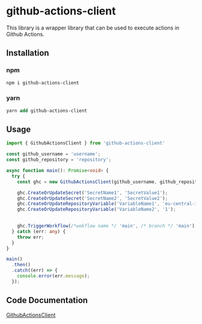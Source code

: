 # github-actions-client

This library is a wrapper library that can be used to execute actions in Github Actions.

## Installation

### npm
```ps
npm i github-actions-client 
```

### yarn
```ps
yarn add github-actions-client
```

## Usage


```ts
import { GithubActionsClient } from 'github-actions-client'

const github_username = 'username';
const github_repository = 'repository';

async function main(): Promise<void> {
  try {
    const ghc = new GithubActionsClient(github_username, github_repository);

    ghc.CreateOrUpdateSecret('SecretName1', 'SecretValue1');
    ghc.CreateOrUpdateSecret('SecretName2', 'SecretValue2');
    ghc.CreateOrUpdateRepositoryVariable('VariableName1', 'eu-central-1');
    ghc.CreateOrUpdateRepositoryVariable('VariableName2', '1');
   

    ghc.TriggerWorkflow(/*wokflow name */ 'main', /* branch */ 'main');
  } catch (err: any) {
    throw err;
  }
}

main()
  .then()
  .catch((err) => {
    console.error(err.message);
  });

```


## Code Documentation
[GithubActionsClient](docs/README.md)